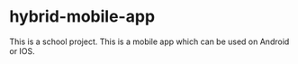 # hybrid-mobile-app

This is a school project. This is a mobile app which can be used on Android or IOS.
